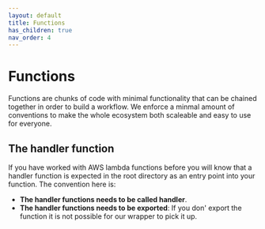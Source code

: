 ```yaml
---
layout: default
title: Functions
has_children: true
nav_order: 4
---
```


# Functions

Functions are chunks of code with minimal functionality that can be chained together in order to build a workflow. We enforce a minmal amount of conventions to make the whole ecosystem both scaleable and easy to use for everyone.

## The handler function

If you have worked with AWS lambda functions before you will know that a handler function is expected in the root directory as an entry point into your function. The convention here is:

- **The handler functions needs to be called handler**.
- **The handler functions needs to be exported**: If you don' export the function it is not possible for our wrapper to pick it up.
